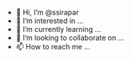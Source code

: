 - 👋 Hi, I’m @ssirapar
- 👀 I’m interested in ...
- 🌱 I’m currently learning ...
- 💞️ I’m looking to collaborate on ...
- 📫 How to reach me ...

<!---
ssirapar/ssirapar is a ✨ special ✨ repository because its `README.md` (this file) appears on your GitHub profile.
You can click the Preview link to take a look at your changes.
--->
